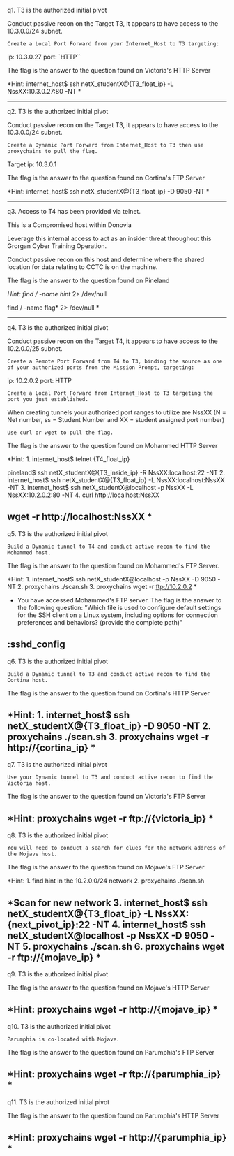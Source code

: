q1.
T3 is the authorized initial pivot

Conduct passive recon on the Target T3, it appears to have access to the 10.3.0.0/24 subnet.

    Create a Local Port Forward from your Internet_Host to T3 targeting:

ip: 10.3.0.27
port: `HTTP``

The flag is the answer to the question found on Victoria's HTTP Server

*Hint:
internet_host$ ssh netX_studentX@{T3_float_ip} -L NssXX:10.3.0.27:80 -NT
*

--------------------------------------------------------------------------------------------------
q2.
T3 is the authorized initial pivot

Conduct passive recon on the Target T3, it appears to have access to the 10.3.0.0/24 subnet.

    Create a Dynamic Port Forward from Internet_Host to T3 then use proxychains to pull the flag.

Target ip: 10.3.0.1

The flag is the answer to the question found on Cortina's FTP Server

*Hint:
internet_host$ ssh netX_studentX@{T3_float_ip} -D 9050 -NT
*

---------------------------------------------------------------------------------------------------
q3.
Access to T4 has been provided via telnet.

This is a Compromised host within Donovia

Leverage this internal access to act as an insider threat throughout this Grorgan Cyber Training Operation.

Conduct passive recon on this host and determine where the shared location for data relating to CCTC is on the machine.

The flag is the answer to the question found on Pineland

*Hint:
find / -name hint* 2> /dev/null

find / -name flag* 2> /dev/null
*

---------------------------------------------------------------------------------------------------
q4.
T3 is the authorized initial pivot

Conduct passive recon on the Target T4, it appears to have access to the 10.2.0.0/25 subnet.

    Create a Remote Port Forward from T4 to T3, binding the source as one of your authorized ports from the Mission Prompt, targeting:

ip: 10.2.0.2 port: HTTP

    Create a Local Port Forward from Internet_Host to T3 targeting the port you just established.

When creating tunnels your authorized port ranges to utilize are NssXX (N = Net number, ss = Student Number and XX = student assigned port number)

    Use curl or wget to pull the flag.

The flag is the answer to the question found on Mohammed HTTP Server

*Hint:
	1.
internet_host$ telnet {T4_float_ip}

pineland$ ssh netX_studentX@{T3_inside_ip} -R NssXX:localhost:22 -NT
	2.
internet_host$ ssh netX_studentX@{T3_float_ip} -L NssXX:localhost:NssXX -NT
	3.
internet_host$ ssh netX_studentX@localhost -p NssXX -L NssXX:10.2.0.2:80 -NT
	4.
curl http://localhost:NssXX

wget -r http://localhost:NssXX
*
---------------------------------------------------------------------------------------------------
q5.
T3 is the authorized initial pivot

    Build a Dynamic tunnel to T4 and conduct active recon to find the Mohammed host.

The flag is the answer to the question found on Mohammed's FTP Server.

*Hint:
1.
internet_host$ ssh netX_studentX@localhost -p NssXX -D 9050 -NT
2.
proxychains ./scan.sh
3.
proxychains wget -r ftp://10.2.0.2
*
- You have accessed Mohammed's FTP server. The flag is the answer to the following question: "Which file is used to configure default settings for the SSH client on a Linux system, including options for connection preferences and behaviors? (provide the complete path)"

:sshd_config
---------------------------------------------------------------------------------------------------
q6.
T3 is the authorized initial pivot

    Build a Dynamic tunnel to T3 and conduct active recon to find the Cortina host.

The flag is the answer to the question found on Cortina's HTTP Server

*Hint:
1.
internet_host$ ssh netX_studentX@{T3_float_ip} -D 9050 -NT
2.
proxychains ./scan.sh
3.
proxychains wget -r http://{cortina_ip}
*
---------------------------------------------------------------------------------------------------
q7.
T3 is the authorized initial pivot

    Use your Dynamic tunnel to T3 and conduct active recon to find the Victoria host.

The flag is the answer to the question found on Victoria's FTP Server

*Hint:
proxychains wget -r ftp://{victoria_ip}
*
---------------------------------------------------------------------------------------------------
q8.
T3 is the authorized initial pivot

    You will need to conduct a search for clues for the network address of the Mojave host.

The flag is the answer to the question found on Mojave's FTP Server

*Hint:
1.
find hint in the 10.2.0.0/24 network
2.
proxychains ./scan.sh

*Scan for new network
3.
internet_host$ ssh netX_studentX@{T3_float_ip} -L NssXX:{next_pivot_ip}:22 -NT
4.
internet_host$ ssh netX_studentX@localhost -p NssXX -D 9050 -NT
5.
proxychains ./scan.sh
6.
proxychains wget -r ftp://{mojave_ip}
*
---------------------------------------------------------------------------------------------------
q9.
T3 is the authorized initial pivot

The flag is the answer to the question found on Mojave's HTTP Server

*Hint:
proxychains wget -r http://{mojave_ip}
*
---------------------------------------------------------------------------------------------------
q10.
T3 is the authorized initial pivot

    Parumphia is co-located with Mojave.

The flag is the answer to the question found on Parumphia's FTP Server

*Hint:
proxychains wget -r ftp://{parumphia_ip}
*
---------------------------------------------------------------------------------------------------
q11.
T3 is the authorized initial pivot

The flag is the answer to the question found on Parumphia's HTTP Server

*Hint:
proxychains wget -r http://{parumphia_ip}
*
---------------------------------------------------------------------------------------------------
